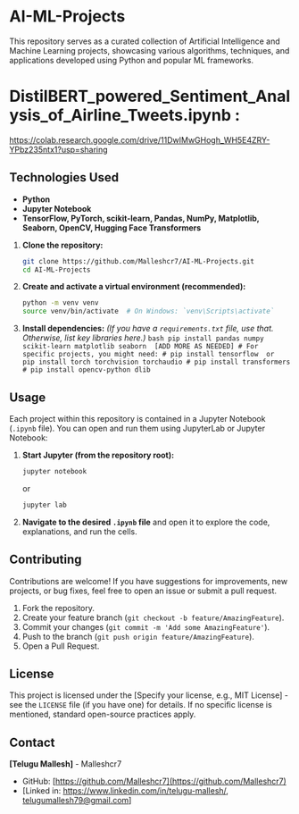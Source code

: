 # AI-ML-Projects

This repository serves as a curated collection of Artificial Intelligence and Machine Learning projects, showcasing various algorithms, techniques, and applications developed using Python and popular ML frameworks.

# DistilBERT_powered_Sentiment_Analysis_of_Airline_Tweets.ipynb : 
https://colab.research.google.com/drive/11DwIMwGHogh_WH5E4ZRY-YPbz235ntx1?usp=sharing
## Technologies Used

*   **Python**
*   **Jupyter Notebook**
*   **TensorFlow, PyTorch, scikit-learn, Pandas, NumPy, Matplotlib, Seaborn, OpenCV, Hugging Face Transformers**

1.  **Clone the repository:**
    ```bash
    git clone https://github.com/Malleshcr7/AI-ML-Projects.git
    cd AI-ML-Projects
    ```

2.  **Create and activate a virtual environment (recommended):**
    ```bash
    python -m venv venv
    source venv/bin/activate  # On Windows: `venv\Scripts\activate`
    ```
 3.  **Install dependencies:**
    *(If you have a `requirements.txt` file, use that. Otherwise, list key libraries here.)*
    ```bash
    pip install pandas numpy scikit-learn matplotlib seaborn  [ADD MORE AS NEEDED]
    # For specific projects, you might need:
    # pip install tensorflow  or  pip install torch torchvision torchaudio
    # pip install transformers
    # pip install opencv-python dlib
    ```

## Usage

Each project within this repository is contained in a Jupyter Notebook (`.ipynb` file). You can open and run them using JupyterLab or Jupyter Notebook:

1.  **Start Jupyter (from the repository root):**
    ```bash
    jupyter notebook
    ```
    or
    ```bash
    jupyter lab
    ```

2.  **Navigate to the desired `.ipynb` file** and open it to explore the code, explanations, and run the cells.

## Contributing

Contributions are welcome! If you have suggestions for improvements, new projects, or bug fixes, feel free to open an issue or submit a pull request.

1.  Fork the repository.
2.  Create your feature branch (`git checkout -b feature/AmazingFeature`).
3.  Commit your changes (`git commit -m 'Add some AmazingFeature'`).
4.  Push to the branch (`git push origin feature/AmazingFeature`).
5.  Open a Pull Request.

## License

This project is licensed under the [Specify your license, e.g., MIT License] - see the `LICENSE` file (if you have one) for details. If no specific license is mentioned, standard open-source practices apply.

## Contact

**[Telugu Mallesh]** - Malleshcr7
- GitHub: [https://github.com/Malleshcr7](https://github.com/Malleshcr7)
- [Linked in: https://www.linkedin.com/in/telugu-mallesh/, telugumallesh79@gmail.com]

